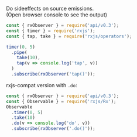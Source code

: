 <!--
name:		
title:		tap
pageTitle:	tap — RxJS operator example + marble diagram
desc:		
docsUrl:	https://rxjs.dev/api/operators/tap
-->

Do sideeffects on source emissions.  
(Open browser console to see the output)

```js
const { rxObserver } = require('api/v0.3');
const { timer } = require('rxjs');
const { tap, take } = require('rxjs/operators');

timer(0, 5)
  .pipe(
    take(10),
    tap(v => console.log('tap', v))
  )
  .subscribe(rxObserver('tap()'));

```

rxjs-compat version with `.do`:

```js
const { rxObserver } = require('api/v0.3');
const { Observable } = require('rxjs/Rx');
Observable
  .timer(0, 5)
  .take(10)
  .do(v => console.log('do', v))
  .subscribe(rxObserver('.do()'));

```
